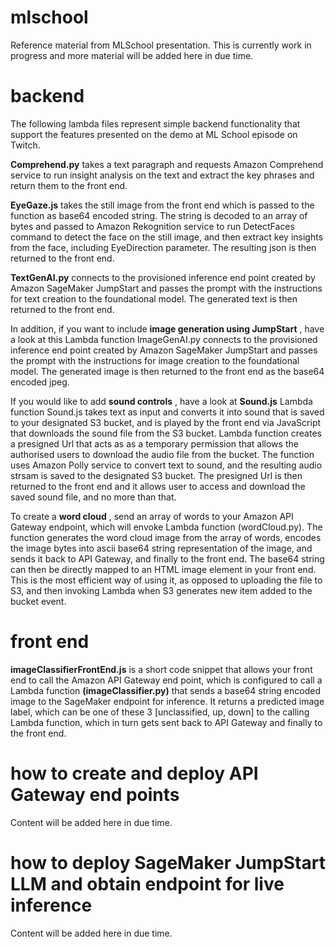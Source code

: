 # mlschool


Reference material from MLSchool presentation. This is currently work in progress and more material will be added here in due time.

# backend
The following lambda files represent simple backend functionality that support the features presented on the demo at ML School episode on Twitch.

**Comprehend.py** takes a text paragraph and requests Amazon Comprehend service to run insight analysis on the text and extract the key phrases and return them to the front end.

**EyeGaze.js**  takes the still image from the front end which is passed to the function as base64 encoded string. The string is decoded to an array of bytes and passed to Amazon Rekognition service to run DetectFaces command to detect the face on the still image, and then extract key insights from the face, including EyeDirection parameter. The resulting json is then returned to the front end.

**TextGenAI.py** connects to the provisioned inference end point created by Amazon SageMaker JumpStart and passes the prompt with the instructions for text creation to the foundational model. The generated text is then returned to the front end.

In addition, if you want to include **image generation using JumpStart** , have a look at this Lambda function 
ImageGenAI.py connects to the provisioned inference end point created by Amazon SageMaker JumpStart and passes the prompt with the instructions for image creation to the foundational model. The generated image is then returned to the front end as the base64 encoded jpeg.

If you would like to add **sound controls** , have a look at **Sound.js**  Lambda function
Sound.js takes text as input and converts it into sound that is saved to your designated S3 bucket, and is played by the front end via JavaScript that downloads the sound file from the S3 bucket. Lambda function creates a presigned Url that acts as as a temporary permission that allows the authorised users to download the audio file from the bucket. The function uses Amazon Polly service to convert text to sound, and the resulting audio strsam is saved to the designated S3 bucket. The presigned Url is then returned to the front end and it allows user to access and download the saved sound file, and no more than that.

To create a **word cloud** , send an array of words to your Amazon API Gateway endpoint, which will envoke Lambda function (wordCloud.py). The function generates the word cloud image from the array of words, encodes the image bytes into ascii base64 string representation of the image, and sends it back to API Gateway, and finally to the front end. The base64 string can then be directly mapped to an HTML image element in your front end. This is the most efficient way of using it, as opposed to uploading the file to S3, and then invoking Lambda when S3 generates new item added to the bucket event. 

# front end
**imageClassifierFrontEnd.js**  is a short code snippet that allows your front end to call the Amazon API Gateway end point, which is configured to call a Lambda function **(imageClassifier.py)** that sends a base64 string encoded image to the SageMaker endpoint for inference. It returns a predicted image label, which can be one of these 3 [unclassified, up, down] to the calling Lambda function, which in turn gets sent back to API Gateway and finally to the front end.


# how to create and deploy API Gateway end points
Content will be added here in due time.

# how to deploy SageMaker JumpStart LLM and obtain endpoint for live inference
Content will be added here in due time.



